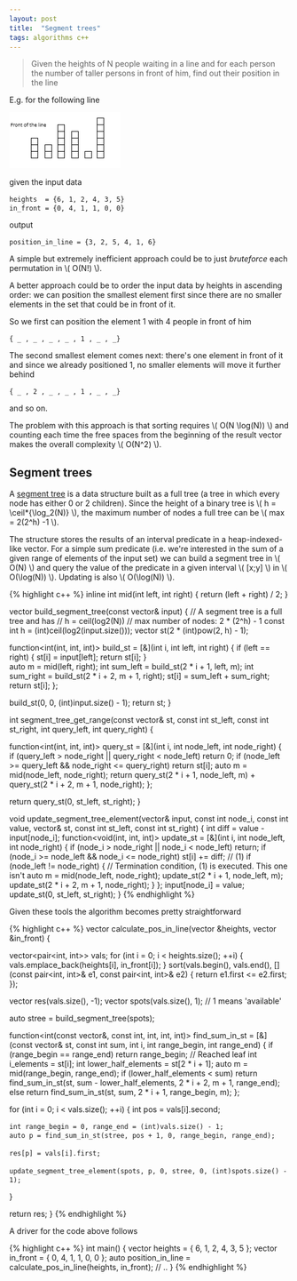```yaml
---
layout: post
title:  "Segment trees"
tags: algorithms c++
---
```

> Given the heights of N people waiting in a line and for each person the number of
taller persons in front of him, find out their position in the line

E.g. for the following line

![png](/images/posts/segmenttrees1.png)

given the input data

    heights  = {6, 1, 2, 4, 3, 5}
    in_front = {0, 4, 1, 1, 0, 0}

output

    position_in_line = {3, 2, 5, 4, 1, 6}

A simple but extremely inefficient approach could be to just *bruteforce* each permutation in \\( O(N!) \\).

A better approach could be to order the input data by heights in ascending order:
we can position the smallest element first since there are no smaller elements in
the set that could be in front of it.

So we first can position the element 1 with 4 people in front of him

    { _ , _ , _ , _ , 1 , _ , _}

The second smallest element comes next: there's one element in front of it and
since we already positioned 1, no smaller elements will move it further behind

    { _ , 2 , _ , _ , 1 , _ , _}

and so on.

The problem with this approach is that sorting requires \\( O(N \log(N)) \\) and
counting each time the free spaces from the beginning of the result vector makes
the overall complexity \\( O(N^2) \\).

Segment trees
-------------
A [segment tree](https://en.wikipedia.org/wiki/Segment_tree) is a data structure
built as a full tree (a tree in which every node has either 0 or 2 children).
Since the height of a binary tree is \\( h = \ceil*{\log_2(N)} \\), the maximum
number of nodes a full tree can be \\( max = 2(2^h) -1 \\).

The structure stores the results of an interval predicate in a heap-indexed-like vector.
For a simple sum predicate (i.e. we're interested in the sum of a given range of
elements of the input set) we can build a segment tree in \\( O(N) \\) and query
the value of the predicate in a given interval \\( [x;y] \\) in \\( O(\log(N)) \\).
Updating is also \\( O(\log(N)) \\).

{% highlight c++ %}
inline int mid(int left, int right) {
  return (left + right) / 2;
}

vector<int> build_segment_tree(const vector<int>& input) {
  // A segment tree is a full tree and has
  // h = ceil(log2(N))
  // max number of nodes: 2 * (2^h) - 1
  const int h = (int)ceil(log2(input.size()));
  vector<int> st(2 * (int)pow(2, h) - 1);

  function<int(int, int, int)> build_st = [&](int i, int left, int right) {
    if (left == right) {
      st[i] = input[left];
      return st[i];
    }    
    auto m = mid(left, right);
    int sum_left = build_st(2 * i + 1, left, m);
    int sum_right = build_st(2 * i + 2, m + 1, right);
    st[i] = sum_left + sum_right;
    return st[i];
  };

  build_st(0, 0, (int)input.size() - 1);
  return st;
}

int segment_tree_get_range(const vector<int>& st, const int st_left, const int st_right, int query_left, int query_right) {

  function<int(int, int, int)> query_st = [&](int i, int node_left, int node_right) {
    if (query_left > node_right || query_right < node_left)
      return 0;
    if (node_left >= query_left && node_right <= query_right)
      return st[i];
    auto m = mid(node_left, node_right);
    return query_st(2 * i + 1, node_left, m) + query_st(2 * i + 2, m + 1, node_right);
  };

  return query_st(0, st_left, st_right);
}

void update_segment_tree_element(vector<int>& input, const int node_i, const int value, vector<int>& st, const int st_left, const int st_right) {
  int diff = value - input[node_i];
  function<void(int, int, int)> update_st = [&](int i, int node_left, int node_right) {
    if (node_i > node_right || node_i < node_left)
      return;
    if (node_i >= node_left && node_i <= node_right)
      st[i] += diff; // (1)
    if (node_left != node_right) { // Termination condition, (1) is executed. This one isn't
      auto m = mid(node_left, node_right);
      update_st(2 * i + 1, node_left, m);
      update_st(2 * i + 2, m + 1, node_right);
    }
  };
  input[node_i] = value;
  update_st(0, st_left, st_right);
}
{% endhighlight %}

Given these tools the algorithm becomes pretty straightforward

{% highlight c++ %}
vector<int> calculate_pos_in_line(vector<int> &heights, vector<int> &in_front) {

  vector<pair<int, int>> vals;
  for (int i = 0; i < heights.size(); ++i) {
    vals.emplace_back(heights[i], in_front[i]);
  }
  sort(vals.begin(), vals.end(), [](const pair<int, int>& e1, const pair<int, int>& e2) {
    return e1.first <= e2.first;
  });

  vector<int> res(vals.size(), -1);
  vector<int> spots(vals.size(), 1); // 1 means 'available'

  auto stree = build_segment_tree(spots);

  function<int(const vector<int>&, const int, int, int, int)> find_sum_in_st = [&](const vector<int>& st, const int sum, int i, int range_begin, int range_end) {
    if (range_begin == range_end)
      return range_begin; // Reached leaf
    int i_elements = st[i];
    int lower_half_elements = st[2 * i + 1];
    auto m = mid(range_begin, range_end);
    if (lower_half_elements < sum)
      return find_sum_in_st(st, sum - lower_half_elements, 2 * i + 2, m + 1, range_end);
    else
      return find_sum_in_st(st, sum, 2 * i + 1, range_begin, m);
  };

  for (int i = 0; i < vals.size(); ++i) {
    int pos = vals[i].second;

    int range_begin = 0, range_end = (int)vals.size() - 1;
    auto p = find_sum_in_st(stree, pos + 1, 0, range_begin, range_end);

    res[p] = vals[i].first;

    update_segment_tree_element(spots, p, 0, stree, 0, (int)spots.size() - 1);
  }

  return res;
}
{% endhighlight %}

A driver for the code above follows

{% highlight c++ %}
int main() {
  vector<int> heights = { 6, 1, 2, 4, 3, 5 };
  vector<int> in_front = { 0, 4, 1, 1, 0, 0 };
  auto position_in_line = calculate_pos_in_line(heights, in_front);
	// ..
}
{% endhighlight %}
